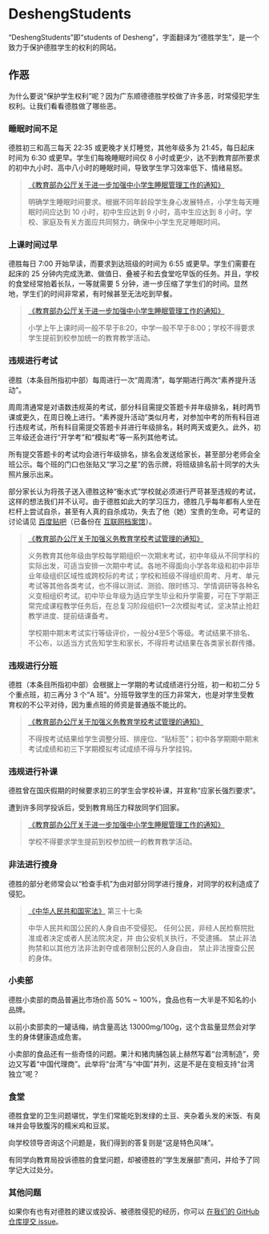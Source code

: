 # DeshengStudents

“DeshengStudents”即“students of Desheng”，字面翻译为“德胜学生”，是一个致力于保护德胜学生的权利的网站。

## 作恶

为什么要说“保护学生权利”呢？因为广东顺德德胜学校做了许多恶，时常侵犯学生权利。让我们看看德胜做了哪些恶。

### 睡眠时间不足

德胜初三和高三每天 22:35 或更晚才关灯睡觉，其他年级多为 21:45，每日起床时间为 6:30 或更早。学生们每晚睡眠时间仅 8 小时或更少，达不到教育部所要求的初中九小时、高中八小时的睡眠时间，导致学生学习效率低下、情绪易怒。

> [《教育部办公厅关于进一步加强中小学生睡眠管理工作的通知》](http://www.moe.gov.cn/srcsite/A06/s3321/202104/t20210401_523901.html) 
>
> 明确学生睡眠时间要求。根据不同年龄段学生身心发展特点，小学生每天睡眠时间应达到 10 小时，初中生应达到 9 小时，高中生应达到 8 小时。学校、家庭及有关方面应共同努力，确保中小学生充足睡眠时间。

### 上课时间过早

德胜每日 7:00 开始早读，而要求到达班级的时间为 6:55 或更早。学生们需要在起床的 25 分钟内完成洗漱、做值日、叠被子和去食堂吃早饭的任务。并且，学校的食堂经常拍着长队，一等就需要 5 分钟，进一步压缩了学生们的时间。显然地，学生们的时间非常紧，有时候甚至无法吃到早餐。

> [《教育部办公厅关于进一步加强中小学生睡眠管理工作的通知》](http://www.moe.gov.cn/srcsite/A06/s3321/202104/t20210401_523901.html) 
>
> 小学上午上课时间一般不早于8:20，中学一般不早于8:00；学校不得要求学生提前到校参加统一的教育教学活动。

### 违规进行考试

德胜（本条目所指初中部）每周进行一次“周周清”，每学期进行两次“素养提升活动”。

周周清通常是对语数违规英的考试，部分科目需提交答题卡并年级排名，耗时两节课或更久，在周日晚上进行。“素养提升活动”类似月考，对参加中考的所有科目进行违规考试，所有科目需提交答题卡并进行年级排名，耗时两天或更久。此外，初三年级还会进行“开学考”和“模拟考”等一系列其他考试。

所有提交答题卡的考试均会进行年级排名，排名会发送给家长，甚至部分老师会全班公示。每个班的门口也张贴又“学习之星”的告示牌，将班级排名前十同学的大头照片展示出来。

部分家长认为将孩子送入德胜这种“衡水式”学校就必须进行严苛甚至违规的考试，这样的想法我们并不认可。由于德胜如此大的学习压力，德胜几乎每年都有人坐在栏杆上尝试自杀，甚至有人真的自杀成功，失去了他（她）宝贵的生命。可考证的讨论请见 [百度贴吧](https://tieba.baidu.com/p/6667666749)（已备份在 [互联网档案馆](https://web.archive.org/web/20220315053732/https://tieba.baidu.com/p/6667666749)）。

> [《教育部办公厅关于加强义务教育学校考试管理的通知》](http://www.moe.gov.cn/srcsite/A06/s3321/202108/t20210830_555640.html)
>
> 义务教育其他年级由学校每学期组织一次期末考试，初中年级从不同学科的实际出发，可适当安排一次期中考试。各地不得面向小学各年级和初中非毕业年级组织区域性或跨校际的考试；学校和班级不得组织周考、月考、单元考试等其他各类考试，也不得以测试、测验、限时练习、学情调研等各种名义变相组织考试。初中毕业年级为适应学生毕业和升学需要，可在下学期正常完成课程教学任务后，在总复习阶段组织1—2次模拟考试，坚决禁止抢赶教学进度、提前结课备考。
>
> 学校期中期末考试实行等级评价，一般分4至5个等级。考试结果不排名、不公布，以适当方式告知学生和家长，不得将考试结果在各类家长群传播。

### 违规进行分班

德胜（本条目所指初中部）会根据上一学期的考试成绩进行分班，初一和初二分 5 个重点班，初三再分 3 个“A 班”。分班导致学生的压力非常大，也是对学生受教育权的不公平对待，因为重点班的师资是普通版不能比的。

> [《教育部办公厅关于加强义务教育学校考试管理的通知》](http://www.moe.gov.cn/srcsite/A06/s3321/202108/t20210830_555640.html)
>
> 不得按考试结果给学生调整分班、排座位、“贴标签”；初中各学期期中期末考试成绩和初三下学期模拟考试成绩不得与升学挂钩。

### 违规进行补课

德胜曾在国庆假期的时候要求初三的学生会学校补课，并宣称“应家长强烈要求”。

遭到许多同学投诉后，受到教育局压力释放同学们回家。

> [《教育部办公厅关于进一步加强中小学生睡眠管理工作的通知》](http://www.moe.gov.cn/srcsite/A06/s3321/202104/t20210401_523901.html) 
>
> 学校不得要求学生提前到校参加统一的教育教学活动。

### 非法进行搜身

德胜的部分老师常会以“检查手机”为由对部分同学进行搜身，对同学的权利造成了侵犯。

> [《中华人民共和国宪法》](http://www.gov.cn/guoqing/2018-03/22/content_5276318.htm) 第三十七条
>
> 中华人民共和国公民的人身自由不受侵犯。 任何公民，非经人民检察院批准或者决定或者人民法院决定，并 由公安机关执行，不受逮捕。 禁止非法拘禁和以其他方法非法剥夺或者限制公民的人身自由， 禁止非法搜查公民的身体。

### 小卖部

德胜小卖部的商品普遍比市场价高 50% ~ 100%，食品也有一大半是不知名的小品牌。

以前小卖部卖的一罐话梅，纳含量高达 13000mg/100g，这个含盐量显然会对学生的身体健康造成危害。

小卖部的食品还有一些奇怪的问题。果汁和猪肉脯包装上赫然写着“台湾制造”，旁边又写着“中国代理商”。此举将“台湾”与“中国”并列，这是不是在变相支持“台湾独立”呢？

### 食堂

德胜食堂的卫生问题堪忧，学生们常能吃到发绿的土豆、夹杂着头发的米饭、有臭味并会导致腹泻的糯米鸡和豆浆。

向学校领导咨询这个问题是，我们得到的答复则是“这是特色风味”。

有同学向教育局投诉德胜的食堂问题，却被德胜的“学生发展部”责问，并给予了同学记大过处分。

### 其他问题

如果你有也有对德胜的建议或投诉、被德胜侵犯的经历，你可以 [在我们的 GitHub 仓库提交 issue](https://github.com/deshengstudents/deshengstudents.com/issues/new)。